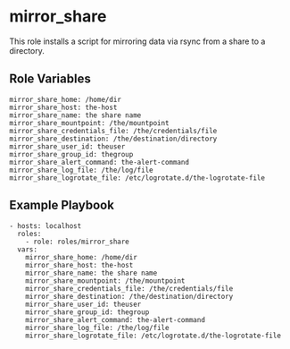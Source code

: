 mirror_share
=========

This role installs a script for mirroring data via rsync from a share to a directory.

Role Variables
--------------

    mirror_share_home: /home/dir
    mirror_share_host: the-host
    mirror_share_name: the share name
    mirror_share_mountpoint: /the/mountpoint
    mirror_share_credentials_file: /the/credentials/file
    mirror_share_destination: /the/destination/directory
    mirror_share_user_id: theuser
    mirror_share_group_id: thegroup
    mirror_share_alert_command: the-alert-command
    mirror_share_log_file: /the/log/file
    mirror_share_logrotate_file: /etc/logrotate.d/the-logrotate-file

Example Playbook
----------------

    - hosts: localhost
      roles:
        - role: roles/mirror_share
      vars:
        mirror_share_home: /home/dir
        mirror_share_host: the-host
        mirror_share_name: the share name
        mirror_share_mountpoint: /the/mountpoint
        mirror_share_credentials_file: /the/credentials/file
        mirror_share_destination: /the/destination/directory
        mirror_share_user_id: theuser
        mirror_share_group_id: thegroup
        mirror_share_alert_command: the-alert-command
        mirror_share_log_file: /the/log/file
        mirror_share_logrotate_file: /etc/logrotate.d/the-logrotate-file
